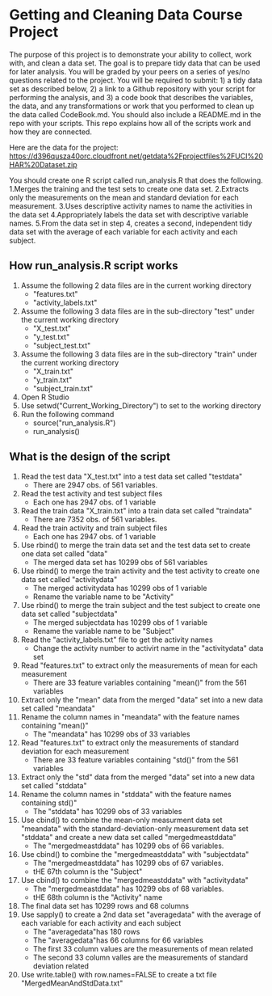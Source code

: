 Getting and Cleaning Data Course Project
======================

The purpose of this project is to demonstrate your ability to collect, work with, and clean a data set. The goal is to prepare tidy data that can be used for later analysis. You will be graded by your peers on a series of yes/no questions related to the project. You will be required to submit: 1) a tidy data set as described below, 2) a link to a Github repository with your script for performing the analysis, and 3) a code book that describes the variables, the data, and any transformations or work that you performed to clean up the data called CodeBook.md. You should also include a README.md in the repo with your scripts. This repo explains how all of the scripts work and how they are connected.  

Here are the data for the project: 
https://d396qusza40orc.cloudfront.net/getdata%2Fprojectfiles%2FUCI%20HAR%20Dataset.zip 

You should create one R script called run_analysis.R that does the following. 
1.Merges the training and the test sets to create one data set.
2.Extracts only the measurements on the mean and standard deviation for each measurement. 
3.Uses descriptive activity names to name the activities in the data set
4.Appropriately labels the data set with descriptive variable names. 
5.From the data set in step 4, creates a second, independent tidy data set with the average of each variable for each activity and each subject.

## How run_analysis.R script works 
1. Assume the following 2 data files are in the current working directory
	* "features.txt"
	* "activity_labels.txt"
2. Assume the following 3 data files are in the sub-directory "test" under the current working directory
	* "X_test.txt"
	* "y_test.txt"
	* "subject_test.txt"
3. Assume the following 3 data files are in the sub-directory "train" under the current working directory
	* "X_train.txt"
	* "y_train.txt"
	* "subject_train.txt"
4. Open R Studio
5. Use setwd("Current_Working_Directory") to set to the working directory
4. Run the following command
	* source("run_analysis.R")
	* run_analysis()

## What is the design of the script
1. Read the test data "X_test.txt" into a test data set called "testdata"
	* There are 2947 obs. of 561 variables.
2. Read the test activity and test subject files 
	* Each one has 2947 obs. of 1 variable
3. Read the train data "X_train.txt" into a train data set called "traindata"
	* There are 7352 obs. of 561 variables.
4. Read the train activity and train subject files 
	* Each one has 2947 obs. of 1 variable
5. Use rbind() to merge the train data set and the test data set to create one data set called "data"
	* The merged data set has 10299 obs of 561 variables
6. Use rbind() to merge the train activity and the test activity to create one data set called "activitydata"
	* The merged activitydata has 10299 obs of 1 variable
	* Rename the variable name to be "Activity"
7. Use rbind() to merge the train subject and the test subject to create one data set called "subjectdata"
	* The merged subjectdata has 10299 obs of 1 variable
	* Rename the variable name to be "Subject"
8. Read the "activity_labels.txt" file to get the activity names
	* Change the activity number to activirt name in the "activitydata" data set
9. Read "features.txt" to extract only the measurements of mean for each measurement
	* There are 33 feature variables containing "mean()" from the 561 variables 
10. Extract only the "mean" data from the merged "data" set into a new data set called "meandata"
11. Rename the column names in "meandata" with the feature names containing "mean()"
	* The "meandata" has 10299 obs of 33 variables 
12. Read "features.txt" to extract only the measurements of standard deviation for each measurement
	* There are 33 feature variables containing "std()" from the 561 variables 
13. Extract only the "std" data from the merged "data" set into a new data set called "stddata"
14. Rename the column names in "stddata" with the feature names containing std()"
	* The "stddata" has 10299 obs of 33 variables 
15. Use cbind() to combine the mean-only measurment data set "meandata" with the standard-deviation-only measurement data set "stddata" and create a new data set called "mergedmeastddata" 
	* The "mergedmeastddata" has 10299 obs of 66 variables.
16. Use cbind() to combine the "mergedmeastddata" with "subjectdata"
	* The "mergedmeastddata" has 10299 obs of 67 variables. 
	* tHE 67th column is the "Subject"
17. Use cbind() to combine the "mergedmeastddata" with "activitydata"
	* The "mergedmeastddata" has 10299 obs of 68 variables. 
	* tHE 68th column is the "Activity" name
18. The final data set has 10299 rows and 68 columns
19. Use sapply() to create a 2nd data set "averagedata" with the average of each variable for each activity and each subject
	* The "averagedata"has 180 rows
	* The "averagedata"has 66 columns for 66 variables
	* The first 33 column values are the measurements of mean related
	* The second 33 column valles are the measurements of standard deviation related
20. Use write.table() with row.names=FALSE to create a txt file "MergedMeanAndStdData.txt"


